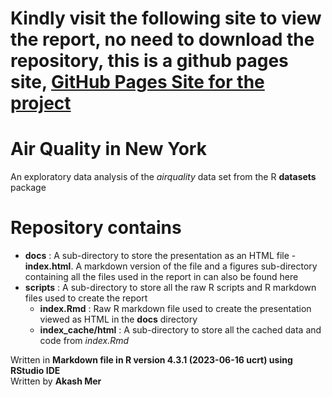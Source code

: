 # **Kindly visit the following site to view the report, no need to download the repository, this is a github pages site, [GitHub Pages Site for the project](https://akashmer.github.io/NY_Air_Quality/#1)**

# Air Quality in New York
An exploratory data analysis of the *airquality* data set from the R **datasets** package
  
# **Repository contains**
  
* **docs** : A sub-directory to store the presentation as an HTML file - **index.html**. A markdown version of the file and a figures sub-directory containing all the files used in the report in can also be found here
* **scripts** : A sub-directory to store all the raw R scripts and R markdown files used to create the report
    + **index.Rmd** : Raw R markdown file used to create the presentation viewed as HTML in the **docs** directory
    + **index_cache/html** : A sub-directory to store all the cached data and code from *index.Rmd*
  
Written in **Markdown file in R version 4.3.1 (2023-06-16 ucrt) using RStudio IDE**  
Written by **Akash Mer**